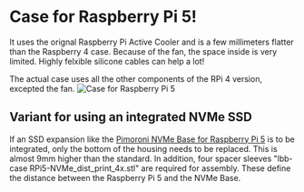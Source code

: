 # Case for Raspberry Pi 5!
It uses the orignal Raspberry Pi Active Cooler and is a few millimeters flatter than the Raspberry 4 case.
Because of the fan, the space inside is very limited. Highly felxible silicone cables can help a lot!

The actual case uses all the other components of the RPi 4 version, excepted the fan.
![Case for Raspberry Pi 5](https://github.com/outdoorbits/case-for-little-backup-box/blob/main/Raspberry_Pi_5/images/case_raspberry_pi_5.png)

## Variant for using an integrated NVMe SSD
If an SSD expansion like the <a href="https://learn.pimoroni.com/article/getting-started-with-nvme-base">Pimoroni NVMe Base for Raspberry Pi 5</a> is to be integrated, only the bottom of the housing needs to be replaced. This is almost 9mm higher than the standard. In addition, four spacer sleeves "lbb-case RPi5-NVMe_dist_print_4x.stl" are required for assembly. These define the distance between the Raspberry Pi 5 and the NVMe Base.

